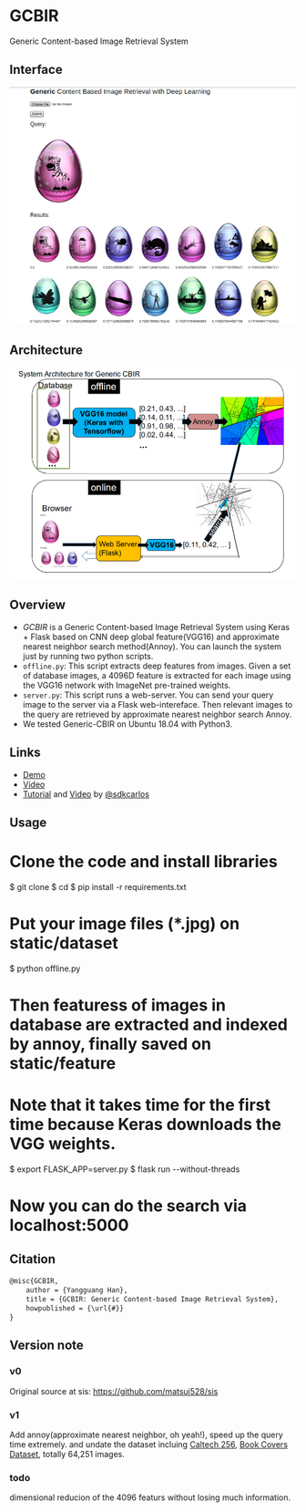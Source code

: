 # GCBIR
Generic Content-based Image Retrieval System
## Interface
![](/demo/demoGenericCBIR.png)

## Architecture
![](/demo/GCBIR.jpg)

## Overview
- *GCBIR* is a Generic Content-based Image Retrieval System using Keras + Flask based on CNN deep global feature(VGG16) and  approximate nearest neighbor search method(Annoy). 
You can launch the system just by running two python scripts.
- `offline.py`: This script extracts deep features from images. Given a set of database images, a 4096D feature is extracted for each image using the VGG16 network with ImageNet pre-trained weights.
- `server.py`: This script runs a web-server. You can send your query image to the server via a Flask web-intereface. Then relevant images to the query are retrieved by approximate nearest neighbor search Annoy.
- We tested Generic-CBIR on Ubuntu 18.04 with Python3.

## Links
- [Demo](#)
- [Video](#)
- [Tutorial](https://ourcodeworld.com/articles/read/981/how-to-implement-an-image-search-engine-using-keras-tensorflow-with-python-3-in-ubuntu-18-04) and [Video](https://www.youtube.com/watch?v=Htu7b8PUyRg) by [@sdkcarlos](https://github.com/sdkcarlos)

## Usage
# Clone the code and install libraries
$ git clone 
$ cd 
$ pip install -r requirements.txt

# Put your image files (*.jpg) on static/dataset

$ python offline.py
# Then featuress of images in database are extracted and indexed by annoy, finally saved on static/feature
# Note that it takes time for the first time because Keras downloads the VGG weights.

$ export FLASK_APP=server.py
$ flask run --without-threads
# Now you can do the search via localhost:5000


## Citation

    @misc{GCBIR,
	    author = {Yangguang Han},
	    title = {GCBIR: Generic Content-based Image Retrieval System},
	    howpublished = {\url{#}}
    }

## Version note
### v0
Original source at sis: https://github.com/matsui528/sis
### v1
Add annoy(approximate nearest neighbor, oh yeah!), speed up the query time extremely. and undate the dataset incluing [Caltech 256](http://www.vision.caltech.edu/Image_Datasets/Caltech256/), [Book Covers Dataset](https://www.kaggle.com/lukaanicin/book-covers-dataset), totally 64,251 images. 
### todo 
dimensional reducion of the 4096 featurs without losing much information.
